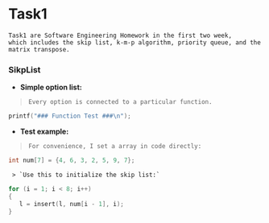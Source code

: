 # Task1 #

    Task1 are Software Engineering Homework in the first two week, 
    which includes the skip list, k-m-p algorithm, priority queue, and the matrix transpose.
### SikpList ###
* **Simple option list:**
> `Every option is connected to a particular function.`
 ```c
 printf("### Function Test ###\n");
 ```
	
	
* **Test example:**
> `For convenience, I set a array in code directly:`
 ```c
 int num[7] = {4, 6, 3, 2, 5, 9, 7};
 ```
     > `Use this to initialize the skip list:`
 ```c
 for (i = 1; i < 8; i++)
 {
	l = insert(l, num[i - 1], i);
 }
 ```
    

    
